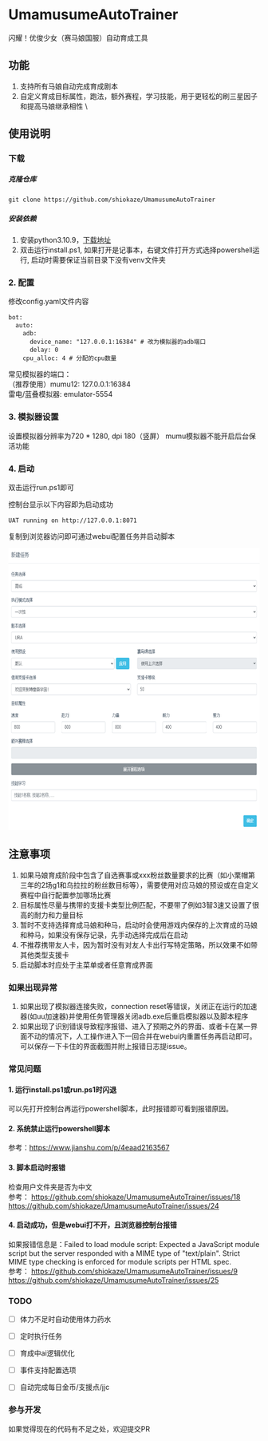 # UmamusumeAutoTrainer

闪耀！优俊少女（赛马娘国服）自动育成工具

## 功能

1. 支持所有马娘自动完成育成剧本
2. 自定义育成目标属性，跑法，额外赛程，学习技能，用于更轻松的刷三星因子和提高马娘继承相性 \


## 使用说明

### 下载

#####  克隆仓库

```commandline
git clone https://github.com/shiokaze/UmamusumeAutoTrainer
```
##### 安装依赖

1. 安装python3.10.9，[下载地址](https://www.python.org/downloads/release/python-3109/)
2. 双击运行install.ps1, 如果打开是记事本，右键文件打开方式选择powershell运行, 启动时需要保证当前目录下没有venv文件夹


### 2. 配置

修改config.yaml文件内容

```
bot:
  auto:
    adb:
      device_name: "127.0.0.1:16384" # 改为模拟器的adb端口
      delay: 0
    cpu_alloc: 4 # 分配的cpu数量
```
常见模拟器的端口：\
（推荐使用）mumu12: 127.0.0.1:16384 \
雷电/蓝叠模拟器: emulator-5554

### 3. 模拟器设置

设置模拟器分辨率为720 * 1280, dpi 180（竖屏）
mumu模拟器不能开启后台保活功能


### 4. 启动

双击运行run.ps1即可

控制台显示以下内容即为启动成功
```commandline
UAT running on http://127.0.0.1:8071
```

复制到浏览器访问即可通过webui配置任务并启动脚本

<img alt="LOGO" src="docs/1.png" width="680" height="565" />

## 注意事项

1. 如果马娘育成阶段中包含了自选赛事或xxx粉丝数量要求的比赛（如小栗帽第三年的2场g1和乌拉拉的粉丝数目标等），需要使用对应马娘的预设或在自定义赛程中自行配置参加哪场比赛
2. 目标属性尽量与携带的支援卡类型比例匹配，不要带了例如3智3速又设置了很高的耐力和力量目标
3. 暂时不支持选择育成马娘和种马，启动时会使用游戏内保存的上次育成的马娘和种马，如果没有保存记录，先手动选择完成后在启动
4. 不推荐携带友人卡，因为暂时没有对友人卡出行写特定策略，所以效果不如带其他类型支援卡
5. 启动脚本时应处于主菜单或者任意育成界面

### 如果出现异常

1. 如果出现了模拟器连接失败，connection reset等错误，关闭正在运行的加速器(如uu加速器)并使用任务管理器关闭adb.exe后重启模拟器以及脚本程序
2. 如果出现了识别错误导致程序报错、进入了预期之外的界面、或者卡在某一界面不动的情况下，人工操作进入下一回合并在webui内重置任务再启动即可。可以保存一下卡住的界面截图并附上报错日志提issue。


### 常见问题

#### 1. 运行install.ps1或run.ps1时闪退
可以先打开控制台再运行powershell脚本，此时报错即可看到报错原因。
#### 2. 系统禁止运行powershell脚本
参考：https://www.jianshu.com/p/4eaad2163567
#### 3. 脚本启动时报错
检查用户文件夹是否为中文\
参考： https://github.com/shiokaze/UmamusumeAutoTrainer/issues/18 \
https://github.com/shiokaze/UmamusumeAutoTrainer/issues/24
#### 4. 启动成功，但是webui打不开，且浏览器控制台报错
如果报错信息是：Failed to load module script: Expected a JavaScript module script but the server responded with a MIME type of "text/plain". Strict MIME type checking is enforced for module scripts per HTML spec. \
参考： https://github.com/shiokaze/UmamusumeAutoTrainer/issues/9
https://github.com/shiokaze/UmamusumeAutoTrainer/issues/25


### TODO

- [ ] 体力不足时自动使用体力药水
- [ ] 定时执行任务
- [ ] 育成中ai逻辑优化
- [ ] 事件支持配置选项
- [ ] 自动完成每日金币/支援点/jjc


### 参与开发

如果觉得现在的代码有不足之处，欢迎提交PR

